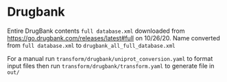 # Drugbank

Entire DrugBank contents `full database.xml` downloaded from https://go.drugbank.com/releases/latest#full on 10/26/20. Name converted from `full database.xml` to `drugbank_all_full_database.xml`

For a manual run `transform/drugbank/uniprot_conversion.yaml` to format input files then run `transform/drugbank/transform.yaml` to generate file in `out/`
